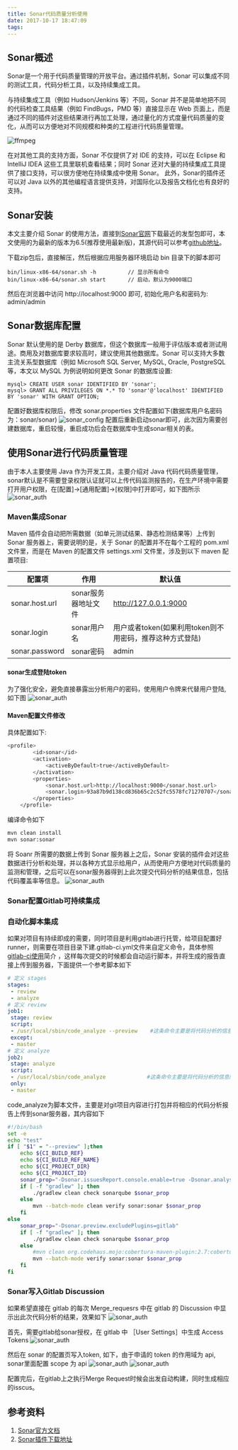 ```yaml
---
title: Sonar代码质量分析使用
date: 2017-10-17 18:47:09
tags:
---
```

## Sonar概述
Sonar是一个用于代码质量管理的开放平台。通过插件机制，Sonar 可以集成不同的测试工具，代码分析工具，以及持续集成工具。

与持续集成工具（例如 Hudson/Jenkins 等）不同，Sonar 并不是简单地把不同的代码检查工具结果（例如 FindBugs，PMD 等）直接显示在 Web 页面上，而是通过不同的插件对这些结果进行再加工处理，通过量化的方式度量代码质量的变化，从而可以方便地对不同规模和种类的工程进行代码质量管理。

![ffmpeg](http://wx3.sinaimg.cn/mw1024/78d85414ly1fkwouel8vmj21kw0ua0zk.jpg)
<!-- more -->

在对其他工具的支持方面，Sonar 不仅提供了对 IDE 的支持，可以在 Eclipse 和 IntelliJ IDEA 这些工具里联机查看结果；同时 Sonar 还对大量的持续集成工具提供了接口支持，可以很方便地在持续集成中使用 Sonar。
此外，Sonar的插件还可以对 Java 以外的其他编程语言提供支持，对国际化以及报告文档化也有良好的支持。

## Sonar安装
本文主要介绍 Sonar 的使用方法，直接到[Sonar官网](https://www.sonarqube.org)下载最近的发型包即可，本文使用的为最新的版本为6.5(推荐使用最新版)，其源代码可以参考[github地址](https://github.com/SonarSource/sonarqube)。

下载zip包后，直接解压，然后根据应用服务器环境启动 bin 目录下的脚本即可


```
bin/linux-x86-64/sonar.sh -h          // 显示所有命令
bin/linux-x86-64/sonar.sh start       // 启动，默认为9000端口
```

然后在浏览器中访问 http://localhost:9000 即可, 初始化用户名和密码为: admin/admin

## Sonar数据库配置
Sonar 默认使用的是 Derby 数据库，但这个数据库一般用于评估版本或者测试用途。商用及对数据库要求较高时，建议使用其他数据库。Sonar 可以支持大多数主流关系型数据库（例如 Microsoft SQL Server, MySQL, Oracle, PostgreSQL 等，本文以 MySQL 为例说明如何更改 Sonar 的数据库设置:

```bash,monokai
mysql> CREATE USER sonar IDENTIFIED BY 'sonar';
mysql> GRANT ALL PRIVILEGES ON *.* TO 'sonar'@'localhost' IDENTIFIED BY 'sonar' WITH GRANT OPTION;
```
配置好数据库权限后，修改 sonar.properties 文件配置如下(数据库用户名密码为：sonar/sonar)
![sonar_config](http://wx3.sinaimg.cnmw1024/78d85414ly1fkwoukblqyj20nr07s404.jpg)
配置后重新启动sonar即可，此次因为需要创建数据库，重启较慢，重启成功后会在数据库中生成sonar相关的表。

## 使用Sonar进行代码质量管理
由于本人主要使用 Java 作为开发工具，主要介绍对 Java 代码代码质量管理，sonar默认是不需要登录权限认证就可以上传代码监测报告的，在生产环境中需要打开用户权限，在[配置]->[通用配置]->[权限]中打开即可，如下图所示
![sonar_auth](http://wx3.sinaimg.cn/mw1024/78d85414ly1fkwowmxps5j20wi06mq3r.jpg)
### Maven集成Sonar
Maven 插件会自动把所需数据（如单元测试结果、静态检测结果等）上传到 Sonar 服务器上，需要说明的是，关于 Sonar 的配置并不在每个工程的 pom.xml 文件里，而是在 Maven 的配置文件 settings.xml 文件里，涉及到以下 maven 配置项目:

| 配置项 | 作用 | 默认值 |
|--------|---------|-------|
| sonar.host.url | sonar服务器地址文件 | http://127.0.0.1:9000|
| sonar.login | sonar用户名 | 用户或者token(如果利用token则不用密码，推荐这种方式登陆) |
| sonar.password | sonar密码 | admin |
#### sonar生成登陆token
为了强化安全，避免直接暴露出分析用户的密码，使用用户令牌来代替用户登陆,如下图
![sonar_auth](http://wx3.sinaimg.cn/mw1024/78d85414ly1fkwouqs7woj21d20vkk4l.jpg)

#### Maven配置文件修改
具体配置如下:

```bash
<profile>
        <id>sonar</id>
        <activation>
            <activeByDefault>true</activeByDefault>
        </activation>
        <properties>
            <sonar.host.url>http://localhost:9000</sonar.host.url>
            <sonar.login>93a87b9d138cd836b65c2c52fc5578fc71270707</sonar.login>
        </properties>
    </profile>
```
编译命令如下

```bash
mvn clean install
mvn sonar:sonar
```
将 Soanr 所需要的数据上传到 Sonar 服务器上之后，Sonar 安装的插件会对这些数据进行分析和处理，并以各种方式显示给用户，从而使用户方便地对代码质量的监测和管理，之后可以在sonar服务器得到上此次提交代码分析的结果信息，包括代码覆盖率等信息。
![sonar_auth](http://wx1.sinaimg.cn/mw1024/78d85414ly1fkwouu8uz2j21h00zugr6.jpg)


### Sonar配置Gitlab可持续集成
### 自动化脚本集成
如果对项目有持续即成的需要，同时项目是利用gitlab进行托管，给项目配置好runner，则需要在项目目录下建.gitlab-ci.yml文件来自定义命令，具体参照[gitlab-ci使用](https://segmentfault.com/a/1190000006120164)简介 ，这样每次提交的时候都会自动运行脚本，并将生成的报告直接上传到服务器，下面提供一个参考脚本如下

```yml
# 定义 stages
stages:
 - review
 - analyze
# 定义 review
job1:
 stage: review
 script:
 - /usr/local/sbin/code_analyze --preview    #这条命令主要是将代码分析的信息输出到gitlab的Discussions，只会在分支上运行
 except:
 - master
# 定义 analyze
job2:
 stage: analyze
 script:
 - /usr/local/sbin/code_analyze             #这条命令主要是将代码分析的信息同步到sonar服务器，只针对master
 only:
 - master
```

code_analyze为脚本文件，主要是对git项目内容进行打包并将相应的代码分析报告上传到sonar服务器，其内容如下

```bash
#!/bin/bash
set -e
echo "test"
if [ "$1" = "--preview" ];then
    echo ${CI_BUILD_REF}
    echo ${CI_BUILD_REF_NAME}
    echo ${CI_PROJECT_DIR}
    echo ${CI_PROJECT_ID}
	sonar_prop="-Dsonar.issuesReport.console.enable=true -Dsonar.analysis.mode=preview  -Dsonar.preview.excludePlugins=issueassign,scmstats -Dsonar.gitlab.commit_sha=${CI_BUILD_REF} -Dsonar.gitlab.ref=${CI_BUILD_REF_NAME} -Dsonar.gitlab.project_id=${CI_PROJECT_ID}"
    if [ -f "gradlew" ]; then
	    ./gradlew clean check sonarqube $sonar_prop
    else
	    mvn --batch-mode clean verify sonar:sonar $sonar_prop
    fi
else
	sonar_prop="-Dsonar.preview.excludePlugins=gitlab"
	if [ -f "gradlew" ]; then
		./gradlew clean check sonarqube $sonar_prop
	else
        #mvn clean org.codehaus.mojo:cobertura-maven-plugin:2.7:cobertura -Dcobertura.report.format=xml -Dcobertura.aggregate=true
		mvn --batch-mode verify sonar:sonar $sonar_prop
    fi
fi

```

### Sonar写入Gitlab Discussion
如果希望直接在 gitlab 的每次 Merge_requesrs 中在 gitlab 的 Discussion 中显示出此次代码分析的结果，效果如下
![sonar_auth](http://wx3.sinaimg.cn/mw1024/78d85414ly1fkwowereo8j21fg0j6dk1.jpg)

首先，需要gitlab给sonar授权，在 gitlab 中 ［User Settings］中生成 Access Tokens 
![sonar_auth](http://wx2.sinaimg.cn/mw1024/78d85414ly1fkwowhpph2j21kw0ubdnt.jpg)

然后在 sonar 的配置页写入token, 如下，由于申请的 token 的作用域为 api, sonar里面配置 scope 为 api
![sonar_auth](http://wx1.sinaimg.cn/mw1024/78d85414ly1fkwowk9xhsj20x006wwfb.jpg)
![sonar_auth](http://wx3.sinaimg.cn/mw1024/78d85414ly1fkwowmxps5j20wi06mq3r.jpg)

配置完后，在gitlab上之执行Merge Request时候会出发自动构建，同时生成相应的isscus。

## 参考资料 
1. [Sonar官方文档](https://docs.sonarqube.org/display/SONAR/Documentation)
2. [Sonar插件下载地址](https://docs.sonarqube.org/display/PLUG/Plugin+Library)



